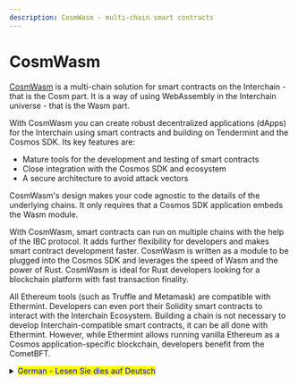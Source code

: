 ```yaml
---
description: CosmWasm - multi-chain smart contracts
---
```


# CosmWasm

[CosmWasm](https://cosmwasm.com/) is a multi-chain solution for smart contracts on the Interchain - that is the Cosm part. It is a way of using WebAssembly in the Interchain universe - that is the Wasm part.

With CosmWasm you can create robust decentralized applications (dApps) for the Interchain using smart contracts and building on Tendermint and the Cosmos SDK. Its key features are:

* Mature tools for the development and testing of smart contracts
* Close integration with the Cosmos SDK and ecosystem
* A secure architecture to avoid attack vectors

CosmWasm's design makes your code agnostic to the details of the underlying chains. It only requires that a Cosmos SDK application embeds the Wasm module.

With CosmWasm, smart contracts can run on multiple chains with the help of the IBC protocol. It adds further flexibility for developers and makes smart contract development faster. CosmWasm is written as a module to be plugged into the Cosmos SDK and leverages the speed of Wasm and the power of Rust. CosmWasm is ideal for Rust developers looking for a blockchain platform with fast transaction finality.

All Ethereum tools (such as Truffle and Metamask) are compatible with Ethermint. Developers can even port their Solidity smart contracts to interact with the Interchain Ecosystem. Building a chain is not necessary to develop Interchain-compatible smart contracts, it can be all done with Ethermint. However, while Ethermint allows running vanilla Ethereum as a Cosmos application-specific blockchain, developers benefit from the CometBFT.

<details>

<summary><mark style="color:blue;">German - Lesen Sie dies auf Deutsch</mark></summary>



</details>

